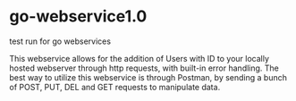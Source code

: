 # go-webservice1.0
test run for go webservices


This webservice allows for the addition of Users with ID to your locally hosted webserver through http requests, with built-in error handling.
The best way to utilize this webservice is through Postman, by sending a bunch of POST, PUT, DEL and GET requests to manipulate data.

